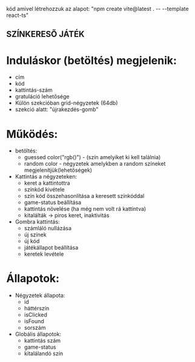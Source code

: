 kód amivel létrehozzuk az alapot: "npm create vite@latest . -- --template react-ts"

## SZÍNKERESŐ JÁTÉK
# Induláskor (betöltés) megjelenik:
-   cím
-   kód
-   kattintás-szám
-   gratuláció lehetősége
-   Külön szekcióban grid-négyzetek (64db)
-   szekció alatt: "újrakezdés-gomb"

# Működés:
- betöltés: 
    - guessed color("rgb()") - (szín amelyiket ki kell találnia)
    - random color - négyzetek amelykben a random színeket megjelenítjük(lehetőségek)
- Kattintás a négyzeteken:
    - keret a kattintottra
    - színkód kivétele
    - szín kód összehasonlítása a keresett színkóddal
    - game-status beállítása
    - kattintás növelése (ha még nem volt rá kattintva)
    - kitalálták -> piros keret, inaktivitás
- Gombra kattintás:
    - számláló nullázása
    - új színek
    - új kód
    - játékállapot beállítása
    - keretek levétele

# Állapotok:
- Négyzetek állapota:
    - id
    - háttérszín
    - isClicked
    - isFound
    - sorszám
- Globális állapotok:
  - kattintás szám
  - game-status
  - kitalálandó szín